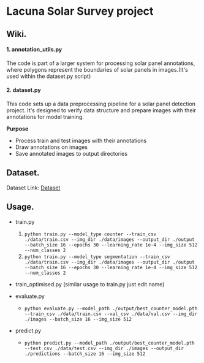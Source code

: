 # Lacuna Solar Survey project

## Wiki.
#### 1. annotation_utils.py
The code is part of a larger system for processing solar panel annotations, where polygons represent the boundaries of solar panels in images.(It's used within the dataset.py script)

#### 2. dataset.py
This code sets up a data preprocessing pipeline for a solar panel detection project. It's designed to verify data structure and prepare images with their annotations for model training.

**Purpose**
- Process train and test images with their annotations
- Draw annotations on images
- Save annotated images to output directories


## Dataset.
Dataset Link: [Dataset](https://www.kaggle.com/datasets/kimp1995/lacuna-solar-survey-challenge/data)

## Usage.
- train.py 
  1. ``python train.py --model_type counter --train_csv ./data/train.csv --img_dir ./data/images --output_dir ./output --batch_size 16 --epochs 30 --learning_rate 1e-4 --img_size 512 --num_classes 2``
  2. ``python train.py --model_type segmentation --train_csv ./data/train.csv --img_dir ./data/images --output_dir ./output --batch_size 16 --epochs 30 --learning_rate 1e-4 --img_size 512 --num_classes 2``

- train_optimised.py (similar usage to train.py just edit name)

- evaluate.py
  - ``python evaluate.py --model_path ./output/best_counter_model.pth --train_csv ./data/train.csv --val_csv ./data/val.csv --img_dir ./images --batch_size 16 --img_size 512``

- predict.py
  - ``python predict.py --model_path ./output/best_counter_model.pth --test_csv ./data/test.csv --img_dir ./images --output_dir ./predictions --batch_size 16 --img_size 512``
